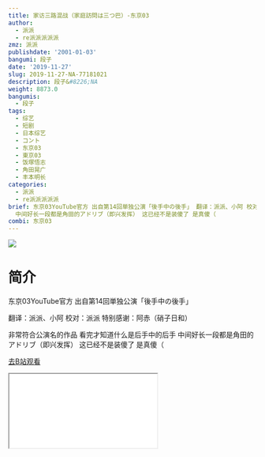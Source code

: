 ```yaml
---
title: 家访三路混战（家庭訪問は三つ巴）-东京03
author:
  - 派派
  - re派派派派派
zmz: 派派
publishdate: '2001-01-03'
bangumi: 段子
date: '2019-11-27'
slug: 2019-11-27-NA-77181021
description: 段子&#8226;NA
weight: 8873.0
bangumis:
  - 段子
tags:
  - 综艺
  - 短剧
  - 日本综艺
  - コント
  - 东京03
  - 東京03
  - 饭塚悟志
  - 角田晃广
  - 丰本明长
categories:
  - 派派
  - re派派派派派
brief: 东京03YouTube官方 出自第14回単独公演「後手中の後手」 翻译：派派、小阿 校对：派派 特别感谢：阿赤（硝子日和） 非常符合公演名的作品 看完才知道什么是后手中的后手
  中间好长一段都是角田的アドリブ（即兴发挥） 这已经不是装傻了 是真傻（
combi: 东京03
---
```

![](https://raw.githubusercontent.com/tcgriffith/owaraisite/master/static/tmpimg/d96b60f7a195379201b9df72077c8549a65f9b95.jpg.480.jpg)
# 简介  
东京03YouTube官方 出自第14回単独公演「後手中の後手」

翻译：派派、小阿
校对：派派
特别感谢：阿赤（硝子日和）

非常符合公演名的作品 看完才知道什么是后手中的后手
中间好长一段都是角田的アドリブ（即兴发挥） 这已经不是装傻了 是真傻（  

[去B站观看](https://www.bilibili.com/video/av77181021/)
<div class ="resp-container"><iframe class="testiframe" src="//player.bilibili.com/player.html?aid=77181021"", scrolling="no", allowfullscreen="true" > </iframe></div> 
